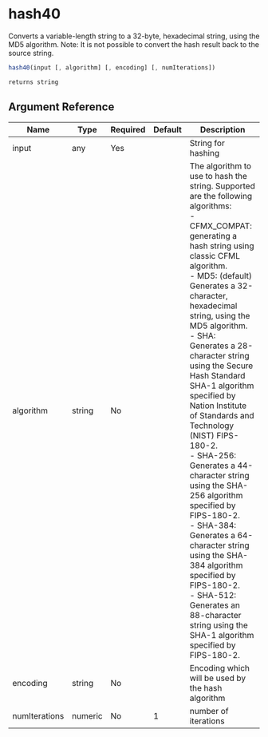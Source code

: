 # hash40

Converts a variable-length string to a 32-byte, hexadecimal string, using the MD5 algorithm.
Note: It is not possible to convert the hash result back to the source string.

```javascript
hash40(input [, algorithm] [, encoding] [, numIterations])
```

```javascript
returns string
```

## Argument Reference

| Name | Type | Required | Default | Description |
| --- | --- | --- | --- | --- |
| input | any | Yes |  | String for hashing |
| algorithm | string | No |  | The algorithm to use to hash the string. Supported are the following algorithms:<br />- CFMX_COMPAT: generating a hash string using classic CFML algorithm.<br />- MD5: (default) Generates a 32-character, hexadecimal string, using the MD5 algorithm.<br />- SHA: Generates a 28-character string using the Secure Hash Standard SHA-1 algorithm specified by Nation Institute of Standards and Technology (NIST) FIPS-180-2.<br />- SHA-256: Generates a 44-character string using the SHA-256 algorithm specified by FIPS-180-2.<br />- SHA-384: Generates a 64-character string using the SHA-384 algorithm specified by FIPS-180-2.<br />- SHA-512: Generates an 88-character string using the SHA-1 algorithm specified by FIPS-180-2. |
| encoding | string | No |  | Encoding which will be used by the hash algorithm |
| numIterations | numeric | No | 1 | number of iterations |
